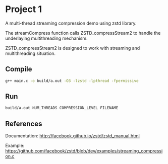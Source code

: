 # Project 1

A multi-thread streaming compression demo using zstd library.

The streamCompress function calls ZSTD_compressStream2 to handle the underlaying multithreading mechanism.

ZSTD_compressStream2 is designed to work with streaming and multithreading situation.

## Compile

```bash
g++ main.c -o build/a.out -O3 -lzstd -lpthread -fpermissive
```

## Run

```bash
build/a.out NUM_THREADS COMPRESSION_LEVEL FILENAME
```

## References

Documentation: http://facebook.github.io/zstd/zstd_manual.html

Example: https://github.com/facebook/zstd/blob/dev/examples/streaming_compression.c